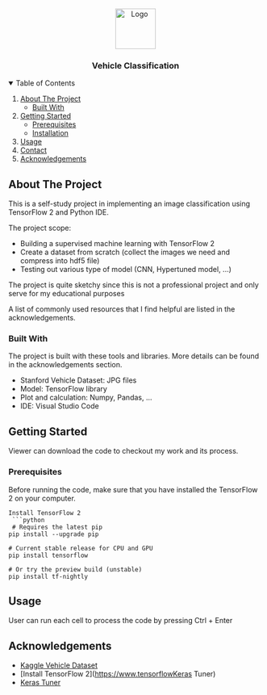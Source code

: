 
<!-- PROJECT LOGO -->
<br />
<p align="center">
  <a href="https://github.com/othneildrew/Best-README-Template">
    <img src="https://static.thenounproject.com/png/260814-200.png" alt="Logo" width="80" height="80">
  </a>

  <h3 align="center">Vehicle Classification</h3>
</p>



<!-- TABLE OF CONTENTS -->
<details open="open">
  <summary>Table of Contents</summary>
  <ol>
    <li>
      <a href="#about-the-project">About The Project</a>
      <ul>
        <li><a href="#built-with">Built With</a></li>
      </ul>
    </li>
    <li>
      <a href="#getting-started">Getting Started</a>
      <ul>
        <li><a href="#prerequisites">Prerequisites</a></li>
        <li><a href="#installation">Installation</a></li>
      </ul>
    </li>
    <li><a href="#usage">Usage</a></li>
    <li><a href="#contact">Contact</a></li>
    <li><a href="#acknowledgements">Acknowledgements</a></li>
  </ol>
</details>



<!-- ABOUT THE PROJECT -->
## About The Project

This is a self-study project in implementing an image classification using TensorFlow 2 and Python IDE.

The project scope:
* Building a supervised machine learning with TensorFlow 2
* Create a dataset from scratch (collect the images we need and compress into hdf5 file)
* Testing out various type of model (CNN, Hypertuned model, ...)

The project is quite sketchy since this is not a professional project and only serve for my educational purposes

A list of commonly used resources that I find helpful are listed in the acknowledgements.

### Built With

The project is built with these tools and libraries. More details can be found in the acknowledgements section.
* Stanford Vehicle Dataset: JPG files
* Model: TensorFlow library
* Plot and calculation: Numpy, Pandas, ...
* IDE: Visual Studio Code


<!-- GETTING STARTED -->
## Getting Started

Viewer can download the code to checkout my work and its process.

### Prerequisites

Before running the code, make sure that you have installed the TensorFlow 2 on your computer.
  ```
Install TensorFlow 2
   ```python
   # Requires the latest pip
  pip install --upgrade pip

  # Current stable release for CPU and GPU
  pip install tensorflow

  # Or try the preview build (unstable)
  pip install tf-nightly
   ```

<!-- USAGE EXAMPLES -->
## Usage

User can run each cell to process the code by pressing Ctrl + Enter


<!-- ACKNOWLEDGEMENTS -->
## Acknowledgements

* [Kaggle Vehicle Dataset](https://www.kaggle.com/jessicali9530/stanford-cars-dataset)
* [Install TensorFlow 2](https://www.tensorflowKeras Tuner)
* [Keras Tuner](https://www.tensorflow.org/tutorials/keras/keras_tuner)





<!-- MARKDOWN LINKS & IMAGES -->
<!-- https://www.markdownguide.org/basic-syntax/#reference-style-links -->
[contributors-shield]: https://img.shields.io/github/contributors/othneildrew/Best-README-Template.svg?style=for-the-badge
[contributors-url]: https://github.com/othneildrew/Best-README-Template/graphs/contributors
[forks-shield]: https://img.shields.io/github/forks/othneildrew/Best-README-Template.svg?style=for-the-badge
[forks-url]: https://github.com/othneildrew/Best-README-Template/network/members
[stars-shield]: https://img.shields.io/github/stars/othneildrew/Best-README-Template.svg?style=for-the-badge
[stars-url]: https://github.com/othneildrew/Best-README-Template/stargazers
[issues-shield]: https://img.shields.io/github/issues/othneildrew/Best-README-Template.svg?style=for-the-badge
[issues-url]: https://github.com/othneildrew/Best-README-Template/issues
[license-shield]: https://img.shields.io/github/license/othneildrew/Best-README-Template.svg?style=for-the-badge
[license-url]: https://github.com/othneildrew/Best-README-Template/blob/master/LICENSE.txt
[linkedin-shield]: https://img.shields.io/badge/-LinkedIn-black.svg?style=for-the-badge&logo=linkedin&colorB=555
[linkedin-url]: https://linkedin.com/in/othneildrew
[product-screenshot]: images/screenshot.png
